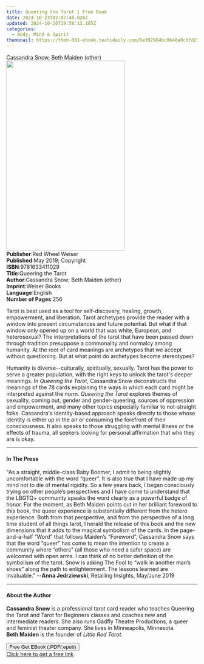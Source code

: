 ```yaml
---
title: Queering the Tarot | Free Book
date: 2024-10-23T02:07:48.026Z
updated: 2024-10-26T19:56:12.185Z
categories:
  - Body, Mind & Spirit
thumbnail: https://thmb-001-ebook.techidaily.com/6e392964bc0b48a0c0fd215744bd9e398a137b17cf8c9c0948fcc7afeb99d473.jpg
---
```

<main id="book-container">
  <div class="flex flex-col">
    <div class="book-brief flex-1 py-6 px-4 sm:p-6 md:py-10 md:px-8">
      <!-- brief-->
      <div class="book-brief-main">Cassandra Snow, Beth Maiden (other)</div>
    </div>
    <div
      class="book-meta-info flex-1 grid gap-4 col-start-1 col-end-3 row-start-1 sm:mb-6 sm:grid-cols-4 lg:gap-6 lg:col-start-2 lg:row-end-6 lg:row-span-6 lg:mb-0"
    >
      <div
        class="book-meta-info-left place-content-center mt-4 p-4 text-sm leading-6 col-start-2 col-span-2 dark:text-slate-400"
      >
        <img
          class="w-full h-500 object-cover rounded-lg sm:h-255 sm:col-span-2 lg:col-span-full"
          src="https://img-001-ebook.techidaily.com/cdc086aa9b28ae6d9a06e28b9196751ac8f3a5a3fb052a21bbe3ae52b2dda48c.jpg"
          alt=""
          width="312"
          height="500"
        />
      </div>
      <div
        class="book-meta-info-right mt-2 col-start-1 row-start-2 col-span-3 self-center"
      >
        <!-- meta data  -->
        <div class="flex flex-col px-4 md:px-8">
          <div class="flex-1">
            <strong>Publisher</strong>:<span class="px-2"
              >Red Wheel Weiser</span
            >
          </div>
          <div class="flex-1">
            <strong>Published</strong>:<span class="px-2"
              >May 2019; Copyright</span
            >
          </div>
          <div class="flex-1">
            <strong>ISBN</strong>:<span class="px-2">9781633411029</span>
          </div>
          <div class="flex-1">
            <strong>Title</strong>:<span class="px-2">Queering the Tarot</span>
          </div>
          <div class="flex-1">
            <strong>Author</strong>:<span class="px-2"
              >Cassandra Snow; Beth Maiden (other)</span
            >
          </div>
          <div class="flex-1">
            <strong>Imprint</strong>:<span class="px-2">Weiser Books</span>
          </div>
          <div class="flex-1">
            <strong>Language</strong>:<span class="px-2">English</span>
          </div>
          <div class="flex-1">
            <strong>Number of Pages</strong>:<span class="px-2">256</span>
          </div>
        </div>
      </div>
    </div>
    <div class="book-description flex-1 py-6 px-4 sm:p-6 md:py-10 md:px-8">
      <div class="book-description-main">
        <div accordion-content="" id="description">
          <p>
            Tarot is best used as a tool for self-discovery, healing, growth,
            empowerment, and liberation. Tarot archetypes provide the reader
            with a window into present circumstances and future potential. But
            what if that window only opened up on a world that was white,
            European, and heterosexual? The interpretations of the tarot that
            have been passed down through tradition presuppose a commonality and
            normalcy among humanity. At the root of card meanings are archetypes
            that we accept without questioning. But at what point do archetypes
            become stereotypes?
          </p>
          <p>
            Humanity is diverse--culturally, spiritually, sexually. Tarot has
            the power to serve a greater population, with the right keys to
            unlock the tarot's deeper meanings. In <i>Queering the Tarot</i>,
            Cassandra Snow deconstructs the meanings of the 78 cards explaining
            the ways in which each card might be interpreted against the norm.
            <i>Queering the Tarot</i> explores themes of sexuality, coming out,
            gender and gender-queering, sources of oppression and empowerment,
            and many other topics especially familiar to not-straight folks.
            Cassandra's identity-based approach speaks directly to those whose
            identity is either up in the air or consuming the forefront of their
            consciousness. It also speaks to those struggling with mental
            illness or the effects of trauma, all seekers looking for personal
            affirmation that who they are is okay.
          </p>
        </div>
        <div class="accordion-fader"></div>
      </div>
    </div>
    <div class="book-excerpts flex-1 py-6 px-4 sm:p-6 md:py-10 md:px-8">
      <!-- excerpts-->
      <div class="book-excerpts-main">
        <hr />
        <h4 class="placeholder placeholder-heading">
          <span>In The Press</span>
        </h4>
        <p>
          "As a straight, middle-class Baby Boomer, I admit to being slightly
          uncomfortable with the word “queer”. It is also true that I have made
          up my mind not to die of mental rigidity. So a few years back, I began
          consciously trying on other people’s perspectives and I have come to
          understand that the LBGTQ+ community speaks the word clearly as a
          powerful badge of honor. For the moment, as Beth Maiden points out in
          her brilliant foreword to this book, the queer experience is
          substantially different from the hetero experience. Both from that
          perspective, and from the perspective of a long time student of all
          things tarot, I herald the release of this book and the new dimensions
          that it adds to the magical symbolism of the cards. In the
          page-and-a-half “Word” that follows Maiden’s “Foreword”, Cassandra
          Snow says that the word “queer” has come to mean the intention to
          create a community where “others” (all those who need a safer space)
          are welcomed with open arms. I can think of no better definition of
          the symbolism of the tarot. Snow is asking The Fool to “walk in
          another man’s shoes” along the path to enlightenment. The lessons
          learned are invaluable." --<b>Anna Jedrziewski</b>, Retailing
          Insights, May/June 2019
        </p>
      </div>
    </div>
    <div class="book-about-author flex-1 py-6 px-4 sm:p-6 md:py-10 md:px-8">
      <!-- about author-->
      <div class="book-main-author-main">
        <hr />
        <h4 class="placeholder placeholder-heading">
          <span>About the Author</span>
        </h4>
        <p>
          <b>Cassandra Snow</b> is a professional tarot card reader who teaches
          Queering the Tarot and Tarot for Beginners classes and coaches new and
          intermediate readers. She also runs Gadfly Theatre Productions, a
          queer and feminist theater company. She lives in Minneapolis,
          Minnesota. <br /><b>Beth Maiden</b> is the founder of
          <i>Little Red Tarot</i>.
        </p>
      </div>
    </div>
    <div class="book-free-get flex-1 py-6 px-4 sm:p-6 md:py-10 md:px-8">
      <button
        id="btn-free-get"
        class="bg-blue-500 hover:bg-blue-700 text-white font-bold py-2 px-4 rounded"
      >
        Free Get EBook (.PDF/.epub)
      </button>
      <div id="countdown-display" class="px-2 text-lg mt-2"></div>
      <a
        id="free-link"
        class="hidden bg-blue-500 hover:bg-blue-700 text-white font-bold py-2 px-4 rounded"
        href="https://www.ebooks.com/en-us/book/138627032/queering-the-tarot/cassandra-snow/"
        target="_blank"
        >Click here to get a free link</a
      >
    </div>
    <script>
      let countdownTime = 0;
      let countdownInterval = null;
      document
        .getElementById('btn-free-get')
        .addEventListener('click', startCountdown);
      function startCountdown() {
        countdownTime = new Date().getTime() + 60000 * 3;
        countdownInterval = setInterval(updateCountdown, 1000);
        document.getElementById('btn-free-get').disabled = true;
        document
          .getElementById('btn-free-get')
          .classList.add('bg-gray-500', 'cursor-not-allowed');
      }
      function updateCountdown() {
        let currentTime = new Date().getTime();
        let timeLeft = countdownTime - currentTime;
        let secondsLeft = Math.floor(timeLeft / 1000);
        document.getElementById('countdown-display').innerHTML =
          `Remaining time: ${secondsLeft} seconds.`;
        if (secondsLeft <= 0) {
          clearInterval(countdownInterval);
          document.getElementById('btn-free-get').classList.add('hidden');
          document.getElementById('free-link').classList.remove('hidden');
          document.getElementById('countdown-display').innerHTML = '';
        }
      }
    </script>
  </div>
</main>

<ins class="adsbygoogle"
      style="display:block"
      data-ad-client="ca-pub-7571918770474297"
      data-ad-slot="8358498916"
      data-ad-format="auto"
      data-full-width-responsive="true"></ins>
    